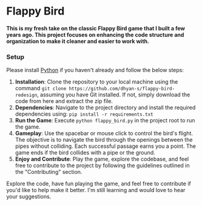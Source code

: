 # Flappy Bird
#### **This is my fresh take on the classic Flappy Bird game that I built a few years ago. This project focuses on enhancing the code structure and organization to make it cleaner and easier to work with.**

### Setup
Please install [Python](https://www.python.org/downloads/) if you haven't already and follow the below steps:
1. **Installation**: Clone the repository to your local machine using the command `git clone https://github.com/dhyan-s/flappy-bird-redesign`, assuming you have Git installed. If not, simply download the code from here and extract the zip file.
2. **Dependencies**: Navigate to the project directory and install the required dependencies using: `pip install -r requirements.txt`
3. **Run the Game**: Execute `python flappy_bird.py` in the project root to run the game.
4. **Gameplay**: Use the spacebar or mouse click to control the bird's flight. The objective is to navigate the bird through the openings between the pipes without colliding. Each successful passage earns you a point. The game ends if the bird collides with a pipe or the ground.
5. **Enjoy and Contribute**: Play the game, explore the codebase, and feel free to contribute to the project by following the guidelines outlined in the "Contributing" section.

Explore the code, have fun playing the game, and feel free to contribute if you'd like to help make it better. I'm still learning and would love to hear your suggestions.
